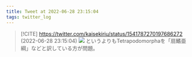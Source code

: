 ```yaml
---
title: Tweet at 2022-06-28 23:15:04
tags: twitter_log
---
```


> [!CITE] https://twitter.com/kaisekiriu/status/1541787270197686272 (2022-06-28 23:15:04)
> ![](https://twitter.com/kaisekiriu/status/1541787270197686272)
> というよりもTetrapodomorphaを「扇鰭亜綱」などと訳している方が問題。
